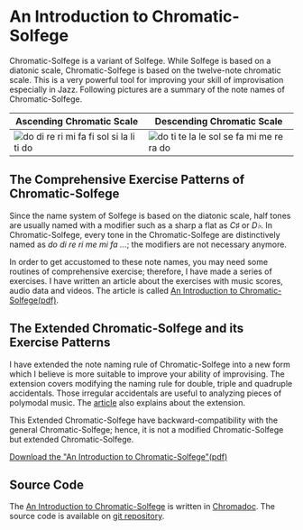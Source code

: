 An Introduction to Chromatic-Solfege
===========================================

Chromatic-Solfege is a variant of Solfege. While Solfege is based on a diatonic
scale, Chromatic-Solfege is based on the twelve-note chromatic scale. This is
a very powerful tool for improving your skill of improvisation especially in 
Jazz.  Following pictures are a summary of the note names of Chromatic-Solfege.

| Ascending Chromatic Scale | Descending Chromatic Scale |
|---------------------------|----------------------------|
| ![do di re ri mi fa fi sol si la li ti do][aug-small] | ![do ti te la le sol se fa mi me re ra do][dim-small] |

## The Comprehensive Exercise Patterns of Chromatic-Solfege
Since the name system of Solfege is based on the diatonic scale, half tones are 
usually named with a modifier such as a sharp a flat as *C♯* or *D♭*.  In 
Chromatic-Solfege, every tone in the Chromatic-Solfege are distinctively named 
as *do di re ri me mi fa ...*; the modifiers are not necessary anymore.

In order to get accustomed to these note names, you may need some routines of 
comprehensive exercise; therefore, I have made a series of exercises. I have 
written an article about the exercises with music scores, audio data and 
videos.  The article is called [An Introduction to Chromatic-Solfege(pdf)][pdf].

## The Extended Chromatic-Solfege and its Exercise Patterns
I have extended the note naming rule of Chromatic-Solfege into a new form which 
I believe is more suitable to improve your ability of improvising. The 
extension covers modifying the naming rule for double, triple and quadruple 
accidentals. Those irregular accidentals are useful to analyzing pieces of 
polymodal music. The [article][pdf] also explains about the extension.

This Extended Chromatic-Solfege have backward-compatibility with the general 
Chromatic-Solfege; hence, it is not a modified Chromatic-Solfege but extended 
Chromatic-Solfege.

[Download the "An Introduction to Chromatic-Solfege"(pdf)][pdf]


## Source Code
The [An Introduction to Chromatic-Solfege][pdf] is written in 
[Chromadoc][chromadoc]. The source code is available on [git 
repository][aitcs-git]. 


[pdf]: https://gitlab.com/chromatic-solfege/an-introduction-to-chromatic-solfege-released/-/raw/master/introduction/an-introduction-to-chromatic-solfege.pdf
[aitcs]: https://chromatic-solfege.github.io/an-introduction-to-chromatic-solfege/
[aitcs-git]: https://github.com/chromatic-solfege/an-introduction-to-chromatic-solfege
[chromadoc]: https://chromatic-solfege.github.io/chromadoc/
[csfjs]: https://chromatic-solfege.github.io/chromatic-solfege-for-javascript/
[csfly]: https://chromatic-solfege.github.io/chromatic-solfege-for-lilypond/
[aug-small]: https://chromatic-solfege.github.io/an-introduction-to-chromatic-solfege/docs/solfege-aug-small.png
[dim-small]: https://chromatic-solfege.github.io/an-introduction-to-chromatic-solfege/docs/solfege-dim-small.png
[vim-modeline]: # ( vim: set spell fo+=a: )
